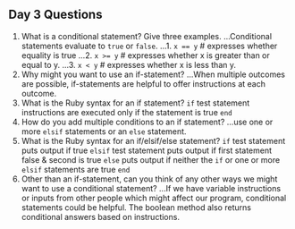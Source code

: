 ## Day 3 Questions

1. What is a conditional statement? Give three examples.
...Conditional statements evaluate to `true` or `false`.
...1. `x == y` # expresses whether equality is true
...2. `x >= y` # expresses whether x is greater than or equal to y.
...3. `x < y` # expresses whether x is less than y.
1. Why might you want to use an if-statement?
...When multiple outcomes are possible, if-statements are helpful to offer instructions at each outcome.
1. What is the Ruby syntax for an if statement?
`if` test statement
instructions are executed only if the statement is true
`end`
1. How do you add multiple conditions to an if statement?
...use one or more `elsif` statements or an `else` statement.
1. What is the Ruby syntax for an if/elsif/else statement?
`if` test statement
  puts output if true
  `elsif` test statement
  puts output if first statement false & second is true
  `else`
  puts output if neither the `if` or one or more `elsif` statements are true
  `end`
1. Other than an if-statement, can you think of any other ways we might want to use a conditional statement?
...If we have variable instructions or inputs from other people which might affect our program, conditional statements could be helpful.  The boolean method also returns conditional answers based on instructions.

